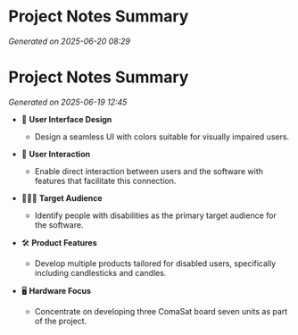 # Project Notes Summary

*Generated on 2025-06-20 08:29*

# Project Notes Summary

*Generated on 2025-06-19 12:45*

- 🎨 **User Interface Design**
  - Design a seamless UI with colors suitable for visually impaired users.

- 🤝 **User Interaction**
  - Enable direct interaction between users and the software with features that facilitate this connection.

- 🧑‍🤝‍🧑 **Target Audience**
  - Identify people with disabilities as the primary target audience for the software.

- 🛠️ **Product Features**
  - Develop multiple products tailored for disabled users, specifically including candlesticks and candles.

- 🖥️ **Hardware Focus**
  - Concentrate on developing three ComaSat board seven units as part of the project.